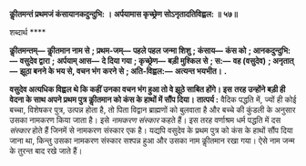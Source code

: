 **कीॢतमन्तं प्रथमजं कंसायानकदुन्दुभि: ।** **अर्पयामास कृच्छ्रेण सोऽनृतादतिविह्वल: ॥ ५७॥** 

शब्दार्थ **** 

**कीॢतमन्तम्—** **कीॢतमान नाम से** **; प्रथम-जम्—** **पहले पहल जन्मा शिशु** **; कंसाय—** **कंस को** **; आनकदुन्दुभि:—** **वसुदेव द्वारा** **;** **अर्पयाम् आस—** **दे दिया गया** **; कृच्छ्रेण—** **बड़ी मुश्किल से** **; स:—** **वह (वसुदेव)** **; अनृतात्—** **झूठा बनने के भय से, वचन भंग** **करने से** **; अति-विह्वल:—** **अत्यन्त भयभीत।** **.** 

**वसुदेव अत्यधिक विह्वल थे कि कहीं उनका वचन भंग हुआ तो वे झूठे साबित होंगे। इस** **तरह उन्होंने बड़ी ही वेदना के साथ अपने प्रथम पुत्र कीॢतमान को कंस के हाथों में सौंप दिया।** **तात्पर्य :** वैदिक पद्धति में, ज्यों ही कोई बच्चा, विशेषकर पुत्र, उत्पन्न होता है, तो पिता विद्वान ब्राह्मणों को बुलवाता है और बच्चे की कुंडली के अनुसार उसका नामकरण किया जाता है। इसे *नामकरण संस्कार* कहते हैं। इस तरह वर्णाश्रम धर्म पद्धति में दस *संस्कार* होते हैं जिनमें से नामकरण संस्कार एक है। यद्यपि वसुदेव के प्रथम पुत्र को कंस के हाथों सौंप दिया जाना था, किन्तु उसका नामकरण संस्कार सश्पन्न हुआ और उसका नाम कीॢतमान रखा गया। ऐसे नाम जन्म के तुरन्त बाद रखे जाते हैं।  